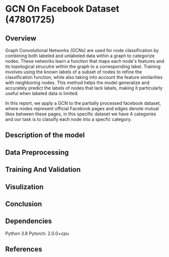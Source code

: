 # GCN On Facebook Dataset (47801725)

## Overview 
 Graph Convolutional Networks (GCNs) are used for node classification by combining both labeled and unlabeled data within a graph to categorize nodes. These networks learn a function that maps each node's features and its topological strucutre within the graph to a corresponding label. Training involves using the known labels of a subset of nodes to refine the classification function, while also taking into account the  feature similarities with neighboring nodes. This method helps the model generalize and accurately predict the labels of nodes that lack labels, making it particularly useful when labeled data is limited.

In this report, we apply a GCN to the partially processed facebook dataset, where nodes represent official Facebook pages and edges denote mutual likes between these pages, in this specific dataset we have 4 categories and our task is to classify each node into a specfic category. 

## Description of the model 

## Data Preprocessing 

## Training And Validation 

## Visulization 

## Conclusion 


## Dependencies 
Python 3.8 
Pytorch: 2.0.0+cpu
## References 